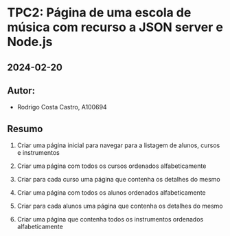 # TPC2: Página de uma escola de música com recurso a JSON server e Node.js

## 2024-02-20

## Autor:
- Rodrigo Costa Castro, A100694

## Resumo

1. Criar uma página inicial para navegar para a listagem de alunos, cursos e instrumentos

2. Criar uma página com todos os cursos ordenados alfabeticamente 

3. Criar para cada curso uma página que contenha os detalhes do mesmo

4. Criar uma página com todos os alunos ordenados alfabeticamente

5. Criar para cada alunos uma página que contenha os detalhes do mesmo

6. Criar uma página que contenha todos os instrumentos ordenados alfabeticamente

